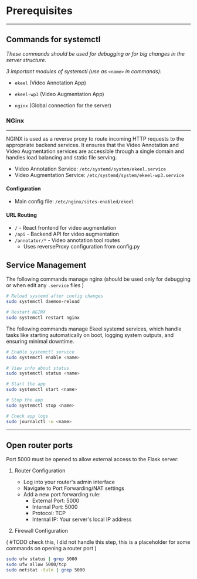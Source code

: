 # Prerequisites
------

## Commands for systemctl
*These commands should be used for debugging or for big changes in the server structure.*

*3 important modules of systemctl (use as `<name>` in commands):*

- `ekeel` (Video Annotation App)

- `ekeel-wp3` (Video Augmentation App)

- `nginx` (Global connection for the server)

### NGinx
------
NGINX is used as a reverse proxy to route incoming HTTP requests to the appropriate backend services. It ensures that the Video Annotation and Video Augmentation services are accessible through a single domain and handles load balancing and static file serving.

- Video Annotation Service: `/etc/systemd/system/ekeel.service`
- Video Augmentation Service: `/etc/systemd/system/ekeel-wp3.service`

#### Configuration
- Main config file: `/etc/nginx/sites-enabled/ekeel`

#### URL Routing
- `/` - React frontend for video augmentation
- `/api` - Backend API for video augmentation
- `/annotator/*` - Video annotation tool routes 
  - Uses reverseProxy configuration from config.py

## Service Management
The following commands manage nginx (should be used only for debugging or when edit any ```.service``` files )

```bash
# Reload systemd after config changes
sudo systemctl daemon-reload

# Restart NGINX
sudo systemctl restart nginx
```


The following commands manage Ekeel systemd services, which handle tasks like starting automatically on boot, logging system outputs, and ensuring minimal downtime.

```bash
# Enable systemctl service
sudo systemctl enable <name>

# View info about status
sudo systemctl status <name>

# Start the app
sudo systemctl start <name>

# Stop the app
sudo systemctl stop <name>

# Check app logs
sudo journalctl -u <name>
```

-------
## Open router ports

Port 5000 must be opened to allow external access to the Flask server:

1. Router Configuration
   - Log into your router's admin interface
   - Navigate to Port Forwarding/NAT settings
   - Add a new port forwarding rule:
     - External Port: 5000
     - Internal Port: 5000
     - Protocol: TCP
     - Internal IP: Your server's local IP address

2. Firewall Configuration

( #TODO check this, I did not handle this step, this is a placeholder for some commands on opening a router port )

```bash
sudo ufw status | grep 5000
sudo ufw allow 5000/tcp
sudo netstat -tuln | grep 5000
```